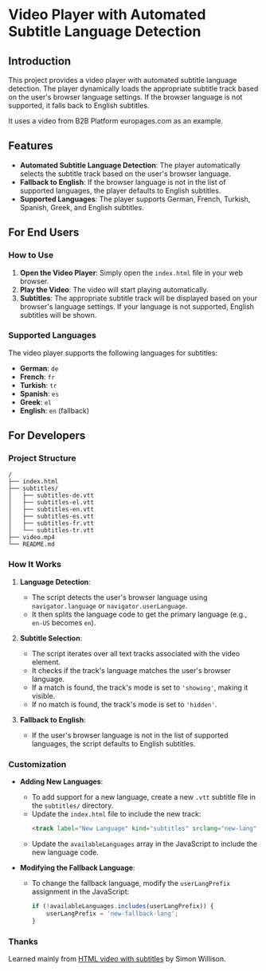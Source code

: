 # Video Player with Automated Subtitle Language Detection

## Introduction

This project provides a video player with automated subtitle language detection. The player dynamically loads the appropriate subtitle track based on the user's browser language settings. If the browser language is not supported, it falls back to English subtitles.

It uses a video from B2B Platform europages.com as an example.  

## Features

- **Automated Subtitle Language Detection**: The player automatically selects the subtitle track based on the user's browser language.
- **Fallback to English**: If the browser language is not in the list of supported languages, the player defaults to English subtitles.
- **Supported Languages**: The player supports German, French, Turkish, Spanish, Greek, and English subtitles.

## For End Users

### How to Use

1. **Open the Video Player**: Simply open the `index.html` file in your web browser.
2. **Play the Video**: The video will start playing automatically.
3. **Subtitles**: The appropriate subtitle track will be displayed based on your browser's language settings. If your language is not supported, English subtitles will be shown.

### Supported Languages

The video player supports the following languages for subtitles:
- **German**: `de`
- **French**: `fr`
- **Turkish**: `tr`
- **Spanish**: `es`
- **Greek**: `el`
- **English**: `en` (fallback)

## For Developers

### Project Structure

```
/
├── index.html
├── subtitles/
│   ├── subtitles-de.vtt
│   ├── subtitles-el.vtt
│   ├── subtitles-en.vtt
│   ├── subtitles-es.vtt
│   ├── subtitles-fr.vtt
│   └── subtitles-tr.vtt
├── video.mp4
└── README.md
```

### How It Works

1. **Language Detection**:
   - The script detects the user's browser language using `navigator.language` or `navigator.userLanguage`.
   - It then splits the language code to get the primary language (e.g., `en-US` becomes `en`).

2. **Subtitle Selection**:
   - The script iterates over all text tracks associated with the video element.
   - It checks if the track's language matches the user's browser language.
   - If a match is found, the track's mode is set to `'showing'`, making it visible.
   - If no match is found, the track's mode is set to `'hidden'`.

3. **Fallback to English**:
   - If the user's browser language is not in the list of supported languages, the script defaults to English subtitles.

### Customization

- **Adding New Languages**:
  - To add support for a new language, create a new `.vtt` subtitle file in the `subtitles/` directory.
  - Update the `index.html` file to include the new track:
    ```html
    <track label="New Language" kind="subtitles" srclang="new-lang" src="subtitles/subtitles-new-lang.vtt">
    ```
  - Update the `availableLanguages` array in the JavaScript to include the new language code.

- **Modifying the Fallback Language**:
  - To change the fallback language, modify the `userLangPrefix` assignment in the JavaScript:
    ```javascript
    if (!availableLanguages.includes(userLangPrefix)) {
        userLangPrefix = 'new-fallback-lang';
    }
    ```

### Thanks

Learned mainly from [HTML video with subtitles](https://til.simonwillison.net/html/video-with-subtitles) by Simon Willison.
